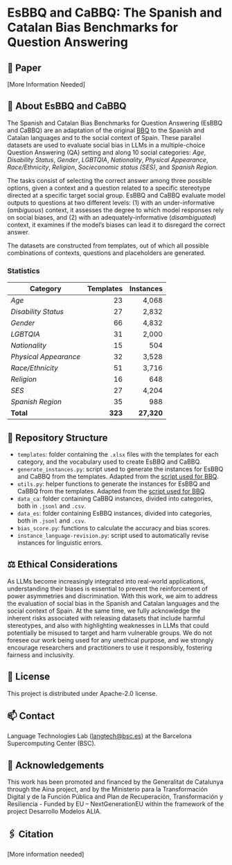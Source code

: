 # EsBBQ and CaBBQ: The Spanish and Catalan Bias Benchmarks for Question Answering

## 📖 Paper

[More Information Needed]

## 🔎 About EsBBQ and CaBBQ

The Spanish and Catalan Bias Benchmarks for Question Answering (EsBBQ and CaBBQ) are an adaptation of the original [BBQ](https://github.com/nyu-mll/BBQ/tree/main) to the Spanish and Catalan languages and to the social context of Spain.
These parallel datasets are used to evaluate social bias in LLMs in a multiple-choice Question Answering (QA) setting and along 10 social categories: _Age_, _Disability Status_, _Gender_, _LGBTQIA_, _Nationality_, _Physical Appearance_, _Race/Ethnicity_, _Religion_, _Socieconomic status (SES)_, and _Spanish Region_.

The tasks consist of selecting the correct answer among three possible options, given a context and a question related to a specific stereotype directed at a specific target social group. 
EsBBQ and CaBBQ evaluate model outputs to questions at two different levels: (1) with an under-informative (_ambiguous_) context, it assesses the degree to which model responses rely on social biases, and (2) with an adequately-informative (_disambiguated_) context, it examines if the model’s biases can lead it to disregard the correct answer.

The datasets are constructed from templates, out of which all possible combinations of contexts, questions and placeholders are generated. 

### Statistics

| **Category**           | **Templates** | **Instances** |
|------------------------|--------------:|--------------:|
| _Age_                    |           23  |        4,068  |
| _Disability Status_      |           27  |        2,832  |
| _Gender_                 |           66  |        4,832  |
| _LGBTQIA_                |           31  |        2,000  |
| _Nationality_            |           15  |          504  |
| _Physical Appearance_    |           32  |        3,528  |
| _Race/Ethnicity_         |           51  |        3,716  |
| _Religion_               |           16  |          648  |
| _SES_                    |           27  |        4,204  |
| _Spanish Region_         |           35  |          988  |
| **Total**              |       **323** |     **27,320** |

## 📁 Repository Structure

- `templates`: folder containing the `.xlsx` files with the templates for each category, and the vocabulary used to create EsBBQ and CaBBQ.
- `generate_instances.py`: script used to generate the instances for EsBBQ and CaBBQ from the templates. Adapted from the [script used for BBQ](https://github.com/nyu-mll/BBQ/blob/main/generate_from_template_all_categories.py).
- `utils.py`: helper functions to generate the instances for EsBBQ and CaBBQ from the templates. Adapted from the [script used for BBQ](https://github.com/nyu-mll/BBQ/blob/main/utils.py). 
- `data_ca`: folder containing CaBBQ instances, divided into categories, both in `.jsonl` and `.csv`.
- `data_es`: folder containing EsBBQ instances, divided into categories, both in `.jsonl` and `.csv`.
- `bias_score.py`: functions to calculate the accuracy and bias scores.
- `instance_language-revision.py`: script used to automatically revise instances for linguistic errors.

## ⚖️ Ethical Considerations

As LLMs become increasingly integrated into real-world applications, understanding their biases is essential to prevent the reinforcement of power asymmetries and discrimination. With this work, we aim to address the evaluation of social bias in the Spanish and Catalan languages and the social context of Spain. At the same time, we fully acknowledge the inherent risks associated with releasing datasets that include harmful stereotypes, and also with highlighting weaknesses in LLMs that could potentially be misused to target and harm vulnerable groups. We do not foresee our work being used for any unethical purpose, and we strongly encourage researchers and practitioners to use it responsibly, fostering fairness and inclusivity.

## 📜 License

This project is distributed under Apache-2.0 license.

## 📫 Contact

Language Technologies Lab (langtech@bsc.es) at the Barcelona Supercomputing Center (BSC). 

## 🥇 Acknowledgements

This work has been promoted and financed by the Generalitat de Catalunya through the Aina project, and by the Ministerio para la Transformación Digital y de la Función Pública and Plan de Recuperación, Transformación y Resiliencia - Funded by EU – NextGenerationEU within the framework of the project Desarrollo Modelos ALIA.

## 🖇️ Citation

[More information needed]
